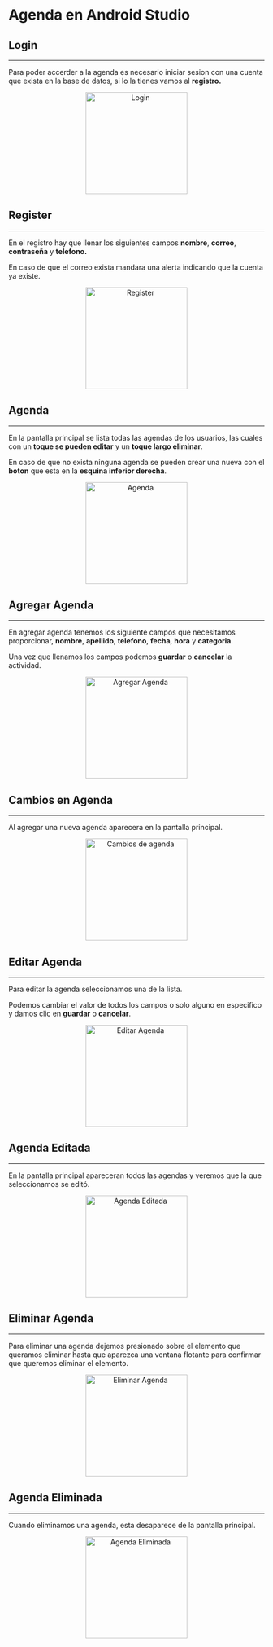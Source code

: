 # Agenda en Android Studio

## Login

 -----------------

Para poder accerder a la agenda es necesario iniciar sesion con una cuenta que exista en la base de datos, si lo la tienes vamos al **registro.**

<div>
    <p style = 'text-align:center;'>
        <img src="c6.png" alt="Login" width="200px">
    </p>
</div>

## Register

 -----------------

En el registro hay que llenar los siguientes campos **nombre**, **correo**, **contraseña** y **telefono.**

En caso de que el correo exista mandara una alerta indicando que la cuenta ya existe.

<div>
    <p style = 'text-align:center;'>
        <img src="c7.png" alt="Register" width="200px">
    </p>
</div>

## Agenda

 -----------------

En la pantalla principal se lista todas las agendas de los usuarios, las cuales con un **toque se pueden editar** y un **toque largo eliminar**.

En caso de que no exista ninguna agenda se pueden crear una nueva con el **boton** que esta en la **esquina inferior derecha**.

<div>
    <p style = 'text-align:center;'>
        <img src="c1.png" alt="Agenda" width="200px">
    </p>
</div>

## Agregar Agenda

 -----------------

En agregar agenda tenemos los siguiente campos que necesitamos proporcionar, **nombre**, **apellido**, **telefono**, **fecha**, **hora** y **categoria**.

Una vez que llenamos los campos podemos **guardar** o **cancelar** la actividad.

<div>
    <p style = 'text-align:center;'>
        <img src="c2.png" alt="Agregar Agenda" width="200px">
    </p>
</div>

## Cambios en Agenda

 -----------------

Al agregar una nueva agenda aparecera en la pantalla principal.


<div>
    <p style = 'text-align:center;'>
        <img src="c3.png" alt="Cambios de agenda" width="200px">
    </p>
</div>

## Editar Agenda

 -----------------

Para editar la agenda seleccionamos una de la lista.

Podemos cambiar el valor de todos los campos o solo alguno en especifico y damos clic en **guardar** o **cancelar**.

<div>
    <p style = 'text-align:center;'>
        <img src="c4.png" alt="Editar Agenda" width="200px">
    </p>
</div>

## Agenda Editada

 -----------------

En la pantalla principal apareceran todos las agendas y veremos que la que seleccionamos se editó.

<div>
    <p style = 'text-align:center;'>
        <img src="c5.png" alt="Agenda Editada" width="200px">
    </p>
</div>

## Eliminar Agenda

 -----------------

Para eliminar una agenda dejemos presionado sobre el elemento que queramos eliminar hasta que aparezca una ventana flotante para confirmar que queremos eliminar el elemento.

<div>
    <p style = 'text-align:center;'>
        <img src="c8.png" alt="Eliminar Agenda" width="200px">
    </p>
</div>

## Agenda Eliminada

 -----------------

Cuando eliminamos una agenda, esta desaparece de la pantalla principal.

<div>
    <p style = 'text-align:center;'>
        <img src="c9.png" alt="Agenda Eliminada" width="200px">
    </p>
</div>